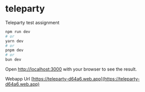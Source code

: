 # teleparty
Teleparty test assignment

```bash
npm run dev
# or
yarn dev
# or
pnpm dev
# or
bun dev
```

Open [http://localhost:3000](http://localhost:3000) with your browser to see the result.

Webapp Url [https://teleparty-d64a6.web.app](https://teleparty-d64a6.web.app)